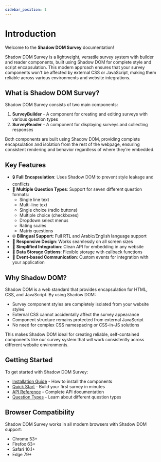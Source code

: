 ```yaml
---
sidebar_position: 1
---
```


# Introduction

Welcome to the **Shadow DOM Survey** documentation!

Shadow DOM Survey is a lightweight, versatile survey system with builder and reader components, built using Shadow DOM for complete style and script encapsulation. This modern approach ensures that your survey components won't be affected by external CSS or JavaScript, making them reliable across various environments and website integrations.

## What is Shadow DOM Survey?

Shadow DOM Survey consists of two main components:

1. **SurveyBuilder** - A component for creating and editing surveys with various question types
2. **SurveyReader** - A component for displaying surveys and collecting responses

Both components are built using Shadow DOM, providing complete encapsulation and isolation from the rest of the webpage, ensuring consistent rendering and behavior regardless of where they're embedded.

## Key Features

- 🔒 **Full Encapsulation**: Uses Shadow DOM to prevent style leakage and conflicts
- 🧩 **Multiple Question Types**: Support for seven different question formats:
  - Single line text
  - Multi-line text
  - Single choice (radio buttons)
  - Multiple choice (checkboxes)
  - Dropdown select menus
  - Rating scales
  - Matrix questions
- 🌐 **Bilingual Support**: Full RTL and Arabic/English language support
- 📱 **Responsive Design**: Works seamlessly on all screen sizes
- 🔌 **Simplified Integration**: Clean API for embedding in any website
- 💾 **Data Storage Options**: Flexible storage with callback functions
- 🔄 **Event-based Communication**: Custom events for integration with your application

## Why Shadow DOM?

Shadow DOM is a web standard that provides encapsulation for HTML, CSS, and JavaScript. By using Shadow DOM:

- Survey component styles are completely isolated from your website styles
- External CSS cannot accidentally affect the survey appearance
- Component structure remains protected from external JavaScript
- No need for complex CSS namespacing or CSS-in-JS solutions

This makes Shadow DOM ideal for creating reliable, self-contained components like our survey system that will work consistently across different website environments.

## Getting Started

To get started with Shadow DOM Survey:

- [Installation Guide](getting-started/installation.md) - How to install the components
- [Quick Start](getting-started/quick-start.md) - Build your first survey in minutes
- [API Reference](api/builder-api.md) - Complete API documentation
- [Question Types](question-types/single-line-text.md) - Learn about different question types

## Browser Compatibility

Shadow DOM Survey works in all modern browsers with Shadow DOM support:

- Chrome 53+
- Firefox 63+
- Safari 10.1+
- Edge 79+
